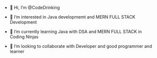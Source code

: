 
 
- 👋 Hi, I’m @CodeDrinking


- 👀 I’m interested in Java developmemt and MERN FULL STACK Development
- 🌱 I’m currently learning Java with DSA and MERN FULL STACK in Coding Ninjas
- 💞️ I’m looking to collaborate with Developer and good programmer and learner

<!---
CodeDrinking/CodeDrinking is a ✨ special ✨ repository because its `README.md` (this file) appears on your GitHub profile.
You can click the Preview link to take a look at your changes.
--->
